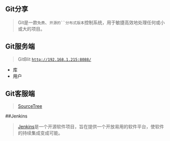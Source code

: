 ## Git分享

>Git是一款`免费`、`开源的``分布式版本`控制系统，用于敏捷高效地处理任何或小或大的项目。


## Git服务端
>GitBlit [`http://192.168.1.215:8088/`](http://192.168.1.215:8088/)

- 库
- 用户




## Git客服端
>[SourceTree](https://www.sourcetreeapp.com/)



##Jenkins
>[Jenkins](http://jenkins-ci.org/)是一个开源软件项目，旨在提供一个开放易用的软件平台，使软件的持续集成变成可能。